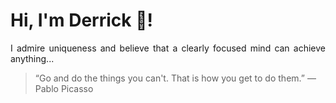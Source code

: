 # Hi, I'm Derrick 👋!
<p align="justify">I admire uniqueness and believe that a clearly focused mind can achieve anything...</p> 
<!-- #quote-start -->
<blockquote>&ldquo;Go and do the things you can't. That is how you get to do them.&rdquo; &mdash; <footer>Pablo Picasso</footer></blockquote>
<!-- #quote-end -->
